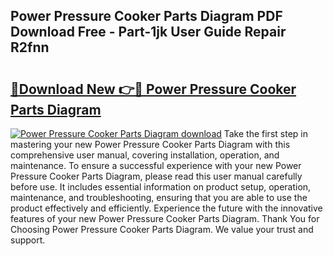 ## Power Pressure Cooker Parts Diagram PDF Download Free - Part-1jk User Guide Repair R2fnn

# <h2><a href="http://dfnjizj.blite.top/?on=Power+Pressure+Cooker+Parts+Diagram">🔗Download New 👉🔴 Power Pressure Cooker Parts Diagram</a></h2>

[![Power Pressure Cooker Parts Diagram download](https://i.imgur.com/lujVjoI.png)](http://dfnjizj.blite.top/?on=Power+Pressure+Cooker+Parts+Diagram)
Take the first step in mastering your new Power Pressure Cooker Parts Diagram with this comprehensive user manual, covering installation, operation, and maintenance. To ensure a successful experience with your new Power Pressure Cooker Parts Diagram, please read this user manual carefully before use. It includes essential information on product setup, operation, maintenance, and troubleshooting, ensuring that you are able to use the product effectively and efficiently. Experience the future with the innovative features of your new Power Pressure Cooker Parts Diagram. Thank You for Choosing Power Pressure Cooker Parts Diagram. We value your trust and support.
